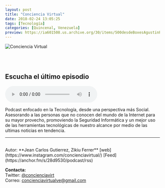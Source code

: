 ```yaml
---
layout: post
title: "Conciencia Virtual"
date: 2018-02-24 13:05:25
tags: [Tecnología]
categories: [Quincenal, Venezuela]
preview: https://ia601508.us.archive.org/30/items/500desdeBoxesAgustinPalmeiro/300concienciaVirtual-ConcienciaVirtual.png
---
```


![Conciencia Virtual](https://ia601508.us.archive.org/30/items/500desdeBoxesAgustinPalmeiro/500concienciaVirtual-ConcienciaVirtual.png)

<br/>
<br/>

## Escucha el último episodio

<!--reproductor-feed=https://anchor.fm/s/28d9530/podcast/rss-->
<!--reproductor-start-->
<audio id="audio" preload="auto" controls="" src="https://anchor.fm/s/28d9530/podcast/play/407718/https%3A%2F%2Fs3-us-west-2.amazonaws.com%2Fanchor-audio-bank%2Fstaging%2F2018-3-14%2F-Ep8-Concurso-Interpodcast2018-5c74cfa2a0c18.m4a"></audio>
<!--reproductor-end-->

Podcast enfocado en la Tecnología, desde una perspectiva más Social. Asesorando a las personas que no conocen del mundo de la Internet para su mayor provecho, promoviendo la Seguridad Informática y un mejor uso de las herramientas tecnológicas de nuestro alcance por medio de las ultimas noticias en tendencia.

_ _ _
<br>
Autor: **Jean Carlos Gutierrez, Zikiu Ferrer**  
[web](https://www.instagram.com/concienciavirtual/)  
[Feed](https://anchor.fm/s/28d9530/podcast/rss)  


**Contacta:**  
Twitter: [@concienciavirt](https://twitter.com/concienciavirt)  
Correo: [concienciavirtualve@gmail.com](mailto:concienciavirtualve@gmail.com)  


